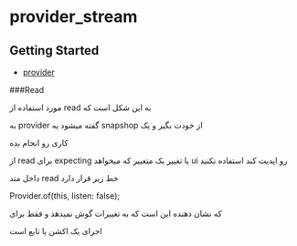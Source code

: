 # provider_stream

## Getting Started


- [provider](https://flutter.dev/docs/get-started/codelab)


###Read


مورد استفاده از read به این شکل است که

به provider گفته میشود یه snapshop از خودت بگیر و یک

کاری رو انجام بده

از read برای expecting یا تغییر یک متغییر که میخواهد ui رو اپدیت کند استفاده نکنید

داخل متد read خط زیر قرار دارد

Provider.of<T>(this, listen: false);

که نشان دهنده این است که به تغییرات گوش نمیدهد و فقط برای

اجرای یک اکشن یا تابع است


